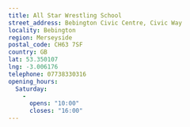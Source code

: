 ```yaml
---
title: All Star Wrestling School
street_address: Bebington Civic Centre, Civic Way
locality: Bebington
region: Merseyside
postal_code: CH63 7SF
country: GB
lat: 53.350107
lng: -3.006176
telephone: 07738330316
opening_hours:
  Saturday:
    -
      opens: "10:00"
      closes: "16:00"
---
```

